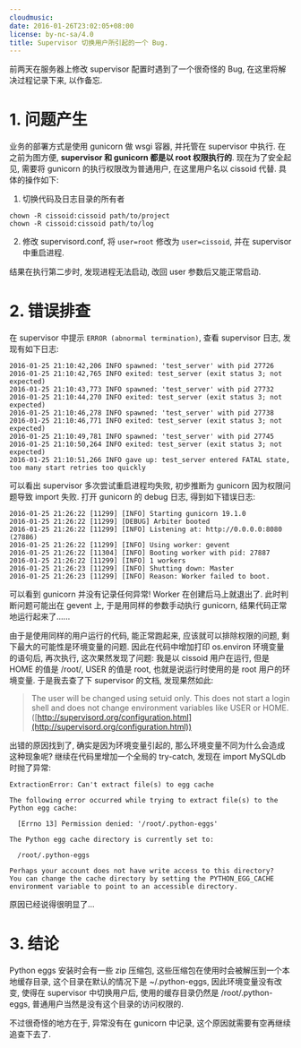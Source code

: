 ```yaml
---
cloudmusic:
date: 2016-01-26T23:02:05+08:00
license: by-nc-sa/4.0
title: Supervisor 切换用户所引起的一个 Bug.
---
```


前两天在服务器上修改 supervisor 配置时遇到了一个很奇怪的 Bug,
在这里将解决过程记录下来, 以作备忘.
<!--more-->

# 1. 问题产生

业务的部署方式是使用 gunicorn 做 wsgi 容器, 并托管在 supervisor 中执行.
在之前为图方便, **supervisor 和 gunicorn 都是以 root 权限执行的**.
现在为了安全起见, 需要将 gunicorn 的执行权限改为普通用户, 在这里用户名以 cissoid
代替. 具体的操作如下:

1. 切换代码及日志目录的所有者

``` Text
chown -R cissoid:cissoid path/to/project
chown -R cissoid:cissoid path/to/log
```

2. 修改 supervisord.conf, 将 `user=root` 修改为 `user=cissoid`, 并在 supervisor 中重启进程.

结果在执行第二步时, 发现进程无法启动, 改回 user 参数后又能正常启动.

# 2. 错误排查

在 supervisor 中提示 `ERROR (abnormal termination)`, 查看 supervisor 日志, 发现有如下日志:

``` Text
2016-01-25 21:10:42,206 INFO spawned: 'test_server' with pid 27726
2016-01-25 21:10:42,765 INFO exited: test_server (exit status 3; not expected)
2016-01-25 21:10:43,773 INFO spawned: 'test_server' with pid 27732
2016-01-25 21:10:44,270 INFO exited: test_server (exit status 3; not expected)
2016-01-25 21:10:46,278 INFO spawned: 'test_server' with pid 27738
2016-01-25 21:10:46,771 INFO exited: test_server (exit status 3; not expected)
2016-01-25 21:10:49,781 INFO spawned: 'test_server' with pid 27745
2016-01-25 21:10:50,264 INFO exited: test_server (exit status 3; not expected)
2016-01-25 21:10:51,266 INFO gave up: test_server entered FATAL state, too many start retries too quickly
```

可以看出 supervisor 多次尝试重启进程均失败, 初步推断为 gunicorn 因为权限问题导致
import 失败. 打开 gunicorn 的 debug 日志, 得到如下错误日志:

``` Text
2016-01-25 21:26:22 [11299] [INFO] Starting gunicorn 19.1.0
2016-01-25 21:26:22 [11299] [DEBUG] Arbiter booted
2016-01-25 21:26:22 [11299] [INFO] Listening at: http://0.0.0.0:8080 (27886)
2016-01-25 21:26:22 [11299] [INFO] Using worker: gevent
2016-01-25 21:26:22 [11304] [INFO] Booting worker with pid: 27887
2016-01-25 21:26:22 [11299] [INFO] 1 workers
2016-01-25 21:26:23 [11299] [INFO] Shutting down: Master
2016-01-25 21:26:23 [11299] [INFO] Reason: Worker failed to boot.
```

可以看到 gunicorn 并没有记录任何异常! Worker 在创建后马上就退出了. 此时判断问题可能出在
gevent 上, 于是用同样的参数手动执行 gunicorn, 结果代码正常地运行起来了......

由于是使用同样的用户运行的代码, 能正常跑起来, 应该就可以排除权限的问题, 剩下最大的可能性是环境变量的问题.
因此在代码中增加打印 os.environ 环境变量的语句后, 再次执行, 这次果然发现了问题:
我是以 cissoid 用户在运行, 但是 HOME 的值是 /root/, USER 的值是 root, 也就是说运行时使用的是
root 用户的环境变量. 于是我去查了下 supervisor 的文档, 发现果然如此:

> The user will be changed using setuid only. This does not start a login shell
> and does not change environment variables like USER or HOME.
> ([http://supervisord.org/configuration.html](http://supervisord.org/configuration.html))

出错的原因找到了, 确实是因为环境变量引起的,
那么环境变量不同为什么会造成这种现象呢? 继续在代码里增加一个全局的 try-catch,
发现在 import MySQLdb 时抛了异常:

``` Text
ExtractionError: Can't extract file(s) to egg cache

The following error occurred while trying to extract file(s) to the Python egg cache:

  [Errno 13] Permission denied: '/root/.python-eggs'

The Python egg cache directory is currently set to:

  /root/.python-eggs

Perhaps your account does not have write access to this directory?  You can change the cache directory by setting the PYTHON_EGG_CACHE environment variable to point to an accessible directory.
```

原因已经说得很明显了...

# 3. 结论
Python eggs 安装时会有一些 zip 压缩包, 这些压缩包在使用时会被解压到一个本地缓存目录,
这个目录在默认的情况下是 ~/.python-eggs, 因此环境变量没有改变, 使得在 supervisor
中切换用户后, 使用的缓存目录仍然是 /root/.python-eggs, 普通用户当然是没有这个目录的访问权限的.

不过很奇怪的地方在于, 异常没有在 gunicorn 中记录, 这个原因就需要有空再继续追查下去了.
